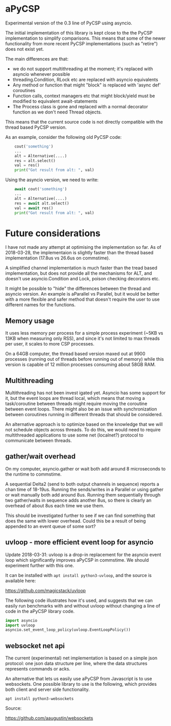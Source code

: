 # aPyCSP

Experimental version of the 0.3 line of PyCSP using asyncio. 

The initial implementation of this library is kept close to the the
PyCSP implementation to simplify comparisons. This means that some of
the newer functionality from more recent PyCSP implementations (such
as "retire") does not exist yet. 

The main differences are that: 
* we do not support multithreading at the moment; it's replaced with asyncio whenever possible 
* threading.Condition, RLock etc are replaced with asyncio equivalents
* Any method or function that might "block" is replaced with 'async def' coroutines
* Function calls, context managers etc that might block/yield must be modified to equivalent await-statements
* The Process class is gone and replaced with a normal decorator function as we don't need Thread objects. 

This means that the current source code is not directly compatible
with the thread based PyCSP version.

As an example, consider the following old PyCSP code: 

``` Python
    cout('something')
    ...
    alt = Alternative(....)
    res = alt.select()
    val = res()
    print("Got result from alt: ", val)
```

Using the asyncio version, we need to write: 

``` Python
    await cout('something')
    ...
    alt = Alternative(....)
    res = await alt.select()
    val = await res()
    print("Got result from alt: ", val)
```


Future considerations
============

I have not made any attempt at optimising the implementation so
far. As of 2018-03-28, the implementaion is slightly faster than the
thread based implementation (17.8us vs 26.6us on commstime). 

A simplified channel implementation is much faster than the tread
based implementation, but does not provide all the mechanisms for ALT,
and doesn't use asyncio.Condition and Lock, poison checking decorators etc. 

It might be possible to "hide" the differences between the thread and
asyncio version. An example is aParallel vs Parallel, but it would be
better with a more flexible and safer method that doesn't require the
user to use different names for the functions.

Memory usage
------

It uses less memory per process for a simple process experiment (~5KB
vs 13KB when measuring only RSS), and since it's not limited to max
threads per user, it scales to more CSP processes. 

On a 64GB computer, the thread based version maxed out at 9900
processes (running out of threads before running out of memory) while
this version is capable of 12 million processes consuming about 58GB
RAM.


Multithreading
----------

Multithreading has not been invest igated yet. Asyncio has some
support for it, but the event loops are thread local, which means that
moving a task/coroutine between threads might require moving the
coroutine between event loops. There might also be an issue with
synchronization between coroutines running in different threads that
should be considered. 

An alternative approach is to optimize based on the knowledge that we
will not schedule objects across threads. To do this, we would need to
require multithreaded applications to use some net (localnet?)
protocol to communicate between threads.


gather/wait overhead
----------------

On my computer, asyncio.gather or wait both add around 8 microseconds
to the runtime to commstime. 

A sequential Delta2 (send to both output channels in sequence) reports
a chan time of 18-19us. Running the sends/writes in a Parallel or
using gather or wait manually both add around 8us. Running them
sequentially through two gather/waits in sequence adds another 8us, so
there is clearly an overhead of about 8us each time we use them.

This should be investigated further to see if we can find something
that does the same with lower overhead. Could this be a result of
being appended to an event queue of some sort?


uvloop - more efficient event loop for asyncio
---------------

Update 2018-03-31: uvloop is a drop-in replacement for the asyncio
event loop which significantly improves aPyCSP in commstime. We should
experiment further with this one.

It can be installed with `apt install python3-uvloop`, and the source is available here: 
 
https://github.com/magicstack/uvloop

The following code illustrates how it's used, and suggests that we can
easily run benchmarks with and without uvloop without changing a line
of code in the aPyCSP library code.

``` Python
import asyncio
import uvloop
asyncio.set_event_loop_policy(uvloop.EventLoopPolicy())
```

websocket net api
-----------

The current (experimental) net implementation is based on a simple
json protocol: one json data structure per line, where the data
structures represents commands or acks.

An alternative that lets us easily use aPyCSP from Javascript is to
use websockets. One possible library to use is the following, which
provides both client and server side functionality.

`apt install python3-websockets`

Source: 

https://github.com/aaugustin/websockets

